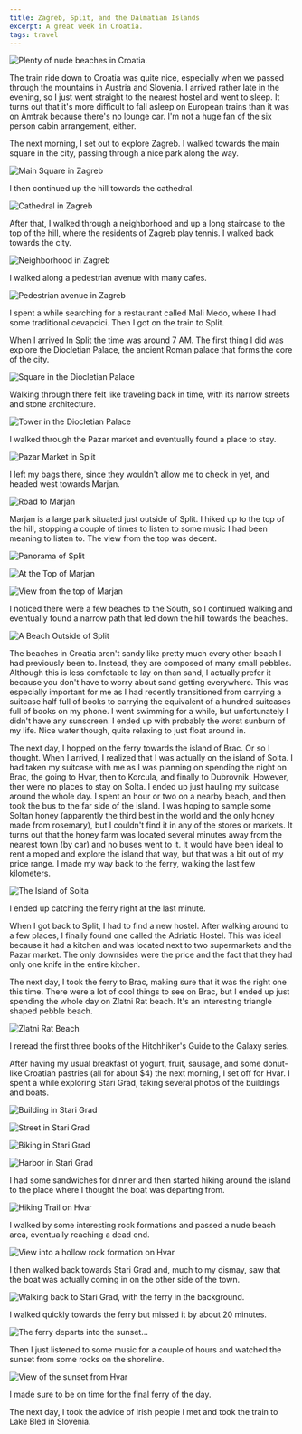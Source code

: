```yaml
---
title: Zagreb, Split, and the Dalmatian Islands
excerpt: A great week in Croatia.
tags: travel
---
```


![Plenty of nude beaches in Croatia.](https://lh5.googleusercontent.com/-nHmSFX6CrRI/TiW5GR6WOAI/AAAAAAAAZ_I/XJ6o8eq7k1A/s1000/IMG_3276.JPG)

The train ride down to Croatia was quite nice, especially when we passed
through the mountains in Austria and Slovenia. I arrived rather late in
the evening, so I just went straight to the nearest hostel and went to
sleep. It turns out that it's more difficult to fall asleep on European
trains than it was on Amtrak because there's no lounge car. I'm not a
huge fan of the six person cabin arrangement, either.
<!--more-->

The next morning, I set out to explore Zagreb. I walked towards the main
square in the city, passing through a nice park along the way. 

![Main Square in Zagreb](https://lh6.googleusercontent.com/-xYM3UUepTgo/TiWntaSnBeI/AAAAAAAAZ_A/DnTxVbpdbk8/s1000/IMG_3120.JPG)

I then
continued up the hill towards the cathedral. 

![Cathedral in Zagreb](https://lh5.googleusercontent.com/-tIa0wYrnLi0/TiWprUdqsiI/AAAAAAAAZ_A/SP8W5H6NlVA/s1000/IMG_3143.JPG)

After that, I walked
through a neighborhood and up a long staircase to the top of the hill,
where the residents of Zagreb play tennis. I walked back towards the
city. 

![Neighborhood in Zagreb](https://lh4.googleusercontent.com/-QcAz1m2ECh8/TiWoxf9dQbI/AAAAAAAAZ_A/T5XMAkZwMKI/s1000/IMG_3133.JPG)

I walked along a pedestrian avenue with many cafes. 

![Pedestrian avenue in Zagreb](https://lh5.googleusercontent.com/-KfRjMgSnox0/TiWo4CADJLI/AAAAAAAAZ_A/ZphHMltoyTQ/s1000/IMG_3135.JPG)

I spent a
while searching for a restaurant called Mali Medo, where I had some
traditional cevapcici. Then I got on the train to Split.

When I arrived In Split the time was around 7 AM. The first thing I
did was explore the Diocletian Palace, the ancient Roman palace that
forms the core of the city. 

![Square in the Diocletian Palace](https://lh6.googleusercontent.com/-s9ilH9hvTvA/TiWqPFoc26I/AAAAAAAAZ_A/omqE-Lg3nQk/s1000/IMG_3150.JPG)

Walking through there felt like traveling
back in time, with its narrow streets and stone architecture. 

![Tower in the Diocletian Palace](https://lh6.googleusercontent.com/-WtsyOiw1mJw/TiWqiuAafJI/AAAAAAAAZ_A/tKfmpPcPiV4/s1000/IMG_3152.JPG)

I walked
through the Pazar market and eventually found a place to stay. 

![Pazar Market in Split](https://lh6.googleusercontent.com/-MqNLhjsz_vU/TiWqz8IF1FI/AAAAAAAAZ_A/pQtMM0hvZLk/s1000/IMG_3155.JPG)

I left my
bags there, since they wouldn't allow me to check in yet, and headed
west towards Marjan.

![Road to Marjan](https://lh4.googleusercontent.com/-ZB--r4s2Q6Y/TiWrath8k4I/AAAAAAAAZ_A/CawHai72Ws8/s1000/IMG_3163.JPG)

Marjan is a large park situated just outside of Split. I hiked up to the
top of the hill, stopping a couple of times to listen to some music I
had been meaning to listen to. The view from the top was decent. 

![Panorama of Split](https://lh6.googleusercontent.com/-xeCMLGLqwGc/TkblX8mYc2I/AAAAAAAAb4U/NmqXXDPI8DI/s1000/view_of_split.jpg)

![At the Top of Marjan](https://lh3.googleusercontent.com/-4pCfURfsfE4/TiWsFKChU2I/AAAAAAAAZ_A/1hGA2U-HAjk/s1000/IMG_3171.JPG)

![View from the top of Marjan](https://lh6.googleusercontent.com/-dQ4tbGxPxNM/Tkbr5TSK6zI/AAAAAAAAb4o/-l3GOIuA3SM/s1000/view_from_the_top_of_marjan.jpg)

I noticed
there were a few beaches to the South, so I continued walking and
eventually found a narrow path that led down the hill towards the
beaches. 

![A Beach Outside of Split](https://lh5.googleusercontent.com/-glBQlF6EsgU/TiWtWlUpNfI/AAAAAAAAZ_E/x_mIms42dZ0/s1000/IMG_3188.JPG)

The beaches in Croatia aren't sandy like pretty much every
other beach I had previously been to. Instead, they are composed of
many small pebbles. Although this is less comfotable to lay on than
sand, I actually prefer it because you don't have to worry about sand
getting everywhere. This was especially important for me as I had
recently transitioned from carrying a suitcase half full of books to
carrying the equivalent of a hundred suitcases full of books on my
phone. I went swimming for a while, but unfortunately I didn't have any
sunscreen. I ended up with probably the worst sunburn of my life. Nice water
though, quite relaxing to just float around in.

The next day, I hopped on the ferry towards the island of Brac. Or so I
thought. When I arrived, I realized that I was actually on the island of
Solta. I had taken my suitcase with me as I was planning on spending
the night on Brac, the going to Hvar, then to Korcula, and finally to
Dubrovnik. However, ther were no places to stay on Solta. I ended up
just hauling my suitcase around the whole day. I spent an hour or two
on a nearby beach, and then took the bus to the far side of the island.
I was hoping to sample some Soltan honey (apparently the third best in
the world and the only honey made from rosemary), but I couldn't find it
in any of the stores or markets. It turns out that the honey farm was
located several minutes away from the nearest town (by car) and no buses
went to it. It would have been ideal to rent a moped and explore the
island that way, but that was a bit out of my price range. I made my way
back to the ferry, walking the last few kilometers.

![The Island of Solta](https://lh3.googleusercontent.com/-yD4A6qxAwec/TiWtn9KKFnI/AAAAAAAAZ_E/LXBuCi4y_WA/s1000/IMG_3191.JPG)

I ended up catching
the ferry right at the last minute.

When I got back to Split, I had to find a new hostel. After walking
around to a few places, I finally found one called the Adriatic Hostel.
This was ideal because it had a kitchen and was located next to two
supermarkets and the Pazar market. The only downsides were the price and
the fact that they had only one knife in the entire kitchen.

The next day, I took the ferry to Brac, making sure that it was the
right one this time. There were a lot of cool things to see on Brac, but
I ended up just spending the whole day on Zlatni Rat beach.
It's an interesting triangle shaped pebble beach. 

![Zlatni Rat Beach](https://lh3.googleusercontent.com/-SWatzw5EYLQ/TiWuAy6ev1I/AAAAAAAAZ_E/2nccwQv4OG8/s1000/IMG_3194.JPG)

I reread the first
three books of the Hitchhiker's Guide to the Galaxy series.

After having my usual breakfast of yogurt, fruit, sausage, and some donut-like
Croatian pastries (all for about $4) the next morning, I set off for
Hvar. I spent a while exploring Stari Grad, taking several photos of
the buildings and boats. 

![Building in Stari Grad](https://lh6.googleusercontent.com/-4Qn-LeMeZjw/TiWwW-I5mzI/AAAAAAAAZ_E/JfDHOk9Tn2Y/s1000/IMG_3222.JPG)

![Street in Stari Grad](https://lh3.googleusercontent.com/-DcQKhjMcgos/TiWw58bKMwI/AAAAAAAAZ_E/2JI3zkX5s5I/s1000/IMG_3228.JPG)

![Biking in Stari Grad](https://lh6.googleusercontent.com/-YOb-oFJy5sI/TiWxNnUWmwI/AAAAAAAAZ_E/6xoTpxJBHb8/s1000/IMG_3232.JPG)

![Harbor in Stari Grad](https://lh4.googleusercontent.com/-2pl-mf-5jsk/TiWz1dvxCEI/AAAAAAAAZ_E/lh07hZjSYYo/s1000/IMG_3249.JPG)

I had some sandwiches for dinner and then
started hiking around the island to the place where I thought the boat was
departing from. 

![Hiking Trail on Hvar](https://lh6.googleusercontent.com/-14pmOFU_1GM/TiW1DznloFI/AAAAAAAAZ_E/N-Aq0PndEzw/s1000/IMG_3253.JPG)

I walked by some interesting rock formations and passed
a nude beach area, eventually reaching a dead end.

![View into a hollow rock formation on Hvar](https://lh6.googleusercontent.com/-UBqL1XYuNec/TiW46AtYySI/AAAAAAAAZ_I/Az7E29SEilw/s1000/IMG_3274.JPG)

I then walked back
towards Stari Grad and, much to my dismay, saw that the boat was
actually coming in on the other side of the town. 

![Walking back to Stari Grad, with the ferry in the background.](https://lh4.googleusercontent.com/-Pg3XZaVzk5E/TiW5VNjy6cI/AAAAAAAAZ_I/TDeojS-tglI/s1000/IMG_3277.JPG)

I walked quickly
towards the ferry but missed it by about 20 minutes. 

![The ferry departs into the sunset...](https://lh3.googleusercontent.com/-Kdy_UduS52g/TiW5j6wyn-I/AAAAAAAAZ_I/y4rCenUezTA/s1000/IMG_3282.JPG)

Then I just
listened to some music for a couple of hours and watched the sunset from
some rocks on the shoreline. 

![View of the sunset from Hvar](https://lh4.googleusercontent.com/-nnDT9_PzkUI/TiW6XuiUygI/AAAAAAAAZ_I/930StPmnPvk/s1000/IMG_3292.JPG)

I made sure to be on time for the final
ferry of the day.

The next day, I took the advice of Irish people I met and
took the train to Lake Bled in Slovenia.
